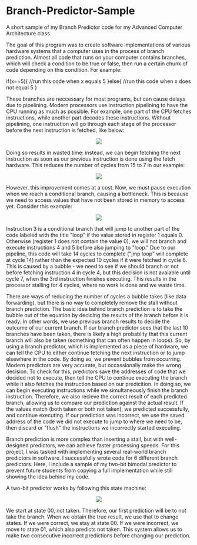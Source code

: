 # Branch-Predictor-Sample
A short sample of my Branch Predictor code for my Advanced Computer Architecture class. 

The goal of this program was to create software implementations of various hardware systems that a computer uses in the process of branch prediction. Almost all code that runs on your computer contains branches, which will check a condition to be true or false, then run a certain chunk of code depending on this condition. For example:

if(x==5){
  //run this code when x equals 5
}else{
  //run this code when x does not equal 5
}

These branches are neccessary for most programs, but can cause delays due to pipelining. Modern processors use instruction pipelining to have the CPU running as much as possible. For example, one part of the CPU fetches instructions, while another part decodes these instructions. Without pipelining, one instruction will go through each stage of the processor before the next instruction is fetched, like below:

<p align="center">
  <img src="http://simplecore-ger.intel.com/techdecoded/wp-content/uploads/sites/11/figure-1-5.png">
</p>


Doing so results in wasted time: instead, we can begin fetching the next instruction as soon as our previous instruction is done using the fetch hardware. This reduces the number of cycles from 15 to 7 in our example:

<p align="center">
  <img src="http://simplecore-ger.intel.com/techdecoded/wp-content/uploads/sites/11/figure-2-3.png">
</p>

However, this improvement comes at a cost. Now, we must pause execution when we reach a conditional branch, causing a bottleneck. This is because we need to access values that have not been stored in memory to access yet. Consider this example:

<p align="center">
  <img src="https://image.slidesharecdn.com/bp-presentation-160623083606/95/comp-architecture-branch-prediction-13-638.jpg?cb=1487938494">
</p>

Instruction 3 is a conditional branch that will jump to another part of the code labeled with the title "loop" if the value stored in register 1 equals 0. Otherwise (register 1 does not contain the value 0), we will not branch and execute instructions 4 and 5 before also jumping to "loop." Due to our pipeline, this code will take 14 cycles to complete ("jmp loop" will complete at cycle 14) rather than the expected 10 cycles if it were fetched in cycle 6. This is caused by a bubble - we need to see if we should branch or not before fetching instruction 4 in cycle 4, but this decision is not avaiable until cycle 7, when the 3rd instruction finishes executing. This results in the processor stalling for 4 cycles, where no work is done and we waste time. 

There are ways of reducing the number of cycles a bubble takes (like data forwarding), but there is no way to completely remove the stall without branch prediction. The basic idea behind branch prediction is to take the bubble out of the equation by deciding the results of the branch before it is ready. In other words, we use previous branch results to decide the outcome of our current branch. If our branch predictor sees that the last 10 branches have been taken, there is likely a high probablity that this current branch will also be taken (something that can often happen in loops). So, by using a branch predictor, which is implemented as a piece of hardware, we can tell the CPU to either continue fetching the next instruction or to jump elsewhere in the code. By doing so, we prevent bubbles from occurring. Modern predictors are very accurate, but occassionally make the wrong decision. To check for this, predictors save the addresses of code that we decided not to execute, then tell the CPU to continue executing the branch while it also fetches the instruction based on our predicition. In doing so, we can begin executing instructions while we simultaneously finish the branch instruction. Therefore, we also recieve the correct result of each predicted branch, allowing us to compare our prediction against the actual result. If the values match (both taken or both not taken), we predicted successfully, and continue executing. If our prediction was incorrect, we use the saved address of the code we did not execute to jump to where we need to be, then discard or "flush" the instructions we incorrectly started executing. 

Branch prediction is more complex than inserting a stall, but with well-designed predictors, we can achieve faster processing speeds. For this project, I was tasked with implementing several real-world branch predictors in software. I successfully wrote code for 6 different branch predictors. Here, I include a sample of my two-bit bimodal predictor to prevent future students from copying a full implementation while still showing the idea behind my code. 

A two-bit predictor works by following this state machine:

<p align="center">
  <img src="https://user.eng.umd.edu/~yavuz/enee446/images-446/2-bitbranchpredictor.gif">
</p>

We start at state 00, not taken. Therefore, our first prediction will be to not take the branch. When we obtain the true result, we use that to change states. If we were correct, we stay at state 00. If we were incorrect, we move to state 01, which also predicts not taken. This system allows us to make two consecutive incorrect predictions before changing our prediction. 
